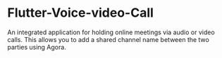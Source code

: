 ﻿# Flutter-Voice-video-Call



An integrated application for holding online meetings via audio or video calls. This allows you to add a shared channel name between the two parties using Agora.
